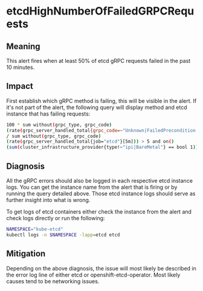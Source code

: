 # etcdHighNumberOfFailedGRPCRequests

## Meaning

This alert fires when at least 50% of etcd gRPC requests failed in the past 10
minutes.

## Impact

First establish which gRPC method is failing, this will be visible in the alert.
If it's not part of the alert, the following query will display method and etcd
instance that has failing requests:

```sh
100 * sum without(grpc_type, grpc_code)
(rate(grpc_server_handled_total{grpc_code=~"Unknown|FailedPrecondition|ResourceExhausted|Internal|Unavailable|DataLoss|DeadlineExceeded",job="etcd"}[5m]))
/ sum without(grpc_type, grpc_code)
(rate(grpc_server_handled_total{job="etcd"}[5m])) > 5 and on()
(sum(cluster_infrastructure_provider{type!~"ipi|BareMetal"} == bool 1))
```

## Diagnosis

All the gRPC errors should also be logged in each respective etcd instance logs.
You can get the instance name from the alert that is firing or by running the
query detailed above. Those etcd instance logs should serve as further insight
into what is wrong.

To get logs of etcd containers either check the instance from the alert and
check logs directly or run the following:

```sh
NAMESPACE="kube-etcd"
kubectl logs -n $NAMESPACE -lapp=etcd etcd
```

## Mitigation

Depending on the above diagnosis, the issue will most likely be described in the
error log line of either etcd or openshift-etcd-operator. Most likely causes
tend to be networking issues.

